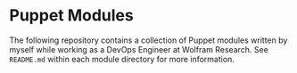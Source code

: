 # Puppet Modules

The following repository contains a collection of Puppet modules written by
myself while working as a DevOps Engineer at Wolfram Research. See `README.md`
within each module directory for more information.
